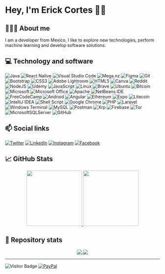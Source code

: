 # Hey, I'm Erick Cortes 👋🏻 
## 👨🏻‍💻 About me
I am a developer from Mexico, I like to explore new technologies, perform machine learning and develop software solutions.

## 💻 Technology and software
![Java](https://img.shields.io/badge/java-%23ED8B00.svg?style=for-the-badge&logo=java&logoColor=white)
![React Native](https://img.shields.io/badge/react_native-%2320232a.svg?style=for-the-badge&logo=react&logoColor=%2361DAFB)
![Visual Studio Code](https://img.shields.io/badge/Visual%20Studio%20Code-0078d7.svg?style=for-the-badge&logo=visual-studio-code&logoColor=white)
![Mega.nz](https://img.shields.io/badge/Mega-%23D90007.svg?style=for-the-badge&logo=Mega&logoColor=white)
![Figma](https://img.shields.io/badge/figma-%23F24E1E.svg?style=for-the-badge&logo=figma&logoColor=white)
![Git](https://img.shields.io/badge/git-%23F05033.svg?style=for-the-badge&logo=git&logoColor=white)
![Bootstrap](https://img.shields.io/badge/bootstrap-%23563D7C.svg?style=for-the-badge&logo=bootstrap&logoColor=white)
![CSS3](https://img.shields.io/badge/css3-%231572B6.svg?style=for-the-badge&logo=css3&logoColor=white)
![Adobe Lightroom](https://img.shields.io/badge/Adobe%20Lightroom-31A8FF.svg?style=for-the-badge&logo=Adobe%20Lightroom&logoColor=white)
![HTML5](https://img.shields.io/badge/html5-%23E34F26.svg?style=for-the-badge&logo=html5&logoColor=white)
![Canva](https://img.shields.io/badge/Canva-%2300C4CC.svg?style=for-the-badge&logo=Canva&logoColor=white)
![Reddit](https://img.shields.io/badge/Reddit-%23FF4500.svg?style=for-the-badge&logo=Reddit&logoColor=white)
![NodeJS](https://img.shields.io/badge/node.js-6DA55F?style=for-the-badge&logo=node.js&logoColor=white)
![Udemy](https://img.shields.io/badge/Udemy-A435F0?style=for-the-badge&logo=Udemy&logoColor=white)
![JavaScript](https://img.shields.io/badge/javascript-%23323330.svg?style=for-the-badge&logo=javascript&logoColor=%23F7DF1E)
![Linux](https://img.shields.io/badge/Linux-FCC624?style=for-the-badge&logo=linux&logoColor=black)
![Brave](https://img.shields.io/badge/Brave-FB542B?style=for-the-badge&logo=Brave&logoColor=white)
![Ubuntu](https://img.shields.io/badge/Ubuntu-E95420?style=for-the-badge&logo=ubuntu&logoColor=white)
![Bitcoin](https://img.shields.io/badge/Bitcoin-000?style=for-the-badge&logo=bitcoin&logoColor=white)
![Microsoft](https://img.shields.io/badge/Microsoft-0078D4?style=for-the-badge&logo=microsoft&logoColor=white)
![Microsoft Office](https://img.shields.io/badge/Microsoft_Office-D83B01?style=for-the-badge&logo=microsoft-office&logoColor=white)
![Apache](https://img.shields.io/badge/apache-%23D42029.svg?style=for-the-badge&logo=apache&logoColor=white)
![NetBeans IDE](https://img.shields.io/badge/NetBeansIDE-1B6AC6.svg?style=for-the-badge&logo=apache-netbeans-ide&logoColor=white)
![FreeCodeCamp](https://img.shields.io/badge/Freecodecamp-%23123.svg?&style=for-the-badge&logo=freecodecamp&logoColor=green)
![Android](https://img.shields.io/badge/Android-3DDC84?style=for-the-badge&logo=android&logoColor=white)
![Angular](https://img.shields.io/badge/angular-%23DD0031.svg?style=for-the-badge&logo=angular&logoColor=white)
![Ethereum](https://img.shields.io/badge/Ethereum-3C3C3D?style=for-the-badge&logo=Ethereum&logoColor=white)
![Expo](https://img.shields.io/badge/expo-1C1E24?style=for-the-badge&logo=expo&logoColor=#D04A37)
![Litecoin](https://img.shields.io/badge/Litecoin-A6A9AA?style=for-the-badge&logo=Litecoin&logoColor=white)
![IntelliJ IDEA](https://img.shields.io/badge/IntelliJIDEA-000000.svg?style=for-the-badge&logo=intellij-idea&logoColor=white)
![Shell Script](https://img.shields.io/badge/shell_script-%23121011.svg?style=for-the-badge&logo=gnu-bash&logoColor=white)
![Google Chrome](https://img.shields.io/badge/Google%20Chrome-4285F4?style=for-the-badge&logo=GoogleChrome&logoColor=white)
![PHP](https://img.shields.io/badge/php-%23777BB4.svg?style=for-the-badge&logo=php&logoColor=white)
![Laravel](https://img.shields.io/badge/laravel-%23FF2D20.svg?style=for-the-badge&logo=laravel&logoColor=white)
![Windows Terminal](https://img.shields.io/badge/Windows%20Terminal-%234D4D4D.svg?style=for-the-badge&logo=windows-terminal&logoColor=white)
![MySQL](https://img.shields.io/badge/mysql-%2300f.svg?style=for-the-badge&logo=mysql&logoColor=white)
![Postman](https://img.shields.io/badge/Postman-FF6C37?style=for-the-badge&logo=postman&logoColor=white)
![Xrp](https://img.shields.io/badge/Xrp-black?style=for-the-badge&logo=xrp&logoColor=white)
![Firebase](https://img.shields.io/badge/Firebase-039BE5?style=for-the-badge&logo=Firebase&logoColor=white)
![Tor](https://img.shields.io/badge/Tor-7D4698?style=for-the-badge&logo=Tor-Browser&logoColor=white)
![MicrosoftSQLServer](https://img.shields.io/badge/Microsoft%20SQL%20Sever-CC2927?style=for-the-badge&logo=microsoft%20sql%20server&logoColor=white)
![GitHub](https://img.shields.io/badge/github-%23121011.svg?style=for-the-badge&logo=github&logoColor=white)


## 📫 Social links
[![Twitter](https://img.shields.io/badge/Twitter-%231DA1F2.svg?style=for-the-badge&logo=Twitter&logoColor=white)](https://twitter.com/erickccortes)
[![LinkedIn](https://img.shields.io/badge/linkedin-%230077B5.svg?style=for-the-badge&logo=linkedin&logoColor=white)](https://www.linkedin.com/in/erickcortesz/)
[![Instagram](https://img.shields.io/badge/Instagram-%23E4405F.svg?style=for-the-badge&logo=Instagram&logoColor=white)](https://www.instagram.com/erickzcortes/)
[![Facebook](https://img.shields.io/badge/Facebook-%231877F2.svg?style=for-the-badge&logo=Facebook&logoColor=white)](https://www.facebook.com/ErickCortesz/)

## 📈 GitHub Stats
<p align="center">
<a href="https://github.com/ErickZCortes">
  <img height="180em" src="https://github-readme-stats.vercel.app/api/?username=ErickZCortes&show_icons=true&title_color=fff&icon_color=79ff97&text_color=9f9f9f&bg_color=151515"/>
  <img height="180em" src="https://github-readme-stats.vercel.app/api/top-langs/?username=ErickZCortes&layout=compact&langs_count=8&title_color=fff&icon_color=79ff97&text_color=9f9f9f&bg_color=151515"/>
</a>
</p>

## 📌 Repository stats
<p align="center">
  <a href="https://github.com/ErickZCortes/Mikvo/tree/master/Client/Mikvo">
    <img align="center" src="https://github-readme-stats.vercel.app/api/pin?username=ErickZCortes&repo=Mikvo&title_color=fff&icon_color=f9f9f9&text_color=9f9f9f&bg_color=151515" />
  </a>
  <a href="https://github.com/ErickZCortes/vigilant-system">
    <img align="center" src="https://github-readme-stats.vercel.app/api/pin?username=ErickZCortes&repo=vigilant-system&title_color=fff&icon_color=f9f9f9&text_color=9f9f9f&bg_color=151515"/>
  </a>
</p>

---
![Visitor Badge](https://visitor-badge.laobi.icu/badge?page_id=ErickZCortes.ErickZCortes)
[![PayPal](https://img.shields.io/badge/PayPal-00457C?style=flat&logo=paypal&logoColor=white)](https://www.paypal.com/paypalme/erickzc)
